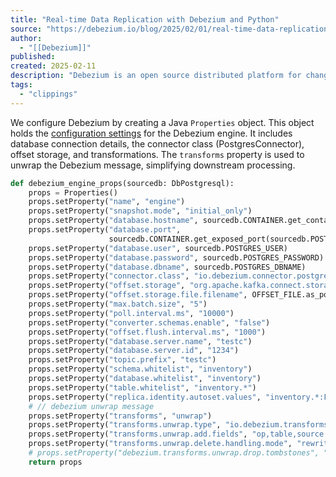 ```yaml
---
title: "Real-time Data Replication with Debezium and Python"
source: "https://debezium.io/blog/2025/02/01/real-time-data-replication-with-debezium-and-python/"
author:
  - "[[Debezium]]"
published:
created: 2025-02-11
description: "Debezium is an open source distributed platform for change data capture. Start it up, point it at your databases, and your apps can start responding to all of the inserts, updates, and deletes that other apps commit to your databases. Debezium is durable and fast, so your apps can respond quickly and never miss an event, even when things go wrong."
tags:
  - "clippings"
---
```

We configure Debezium by creating a Java `Properties` object. This object holds the [configuration settings](https://debezium.io/documentation/reference/stable/connectors/postgresql.html) for the Debezium engine. It includes database connection details, the connector class (PostgresConnector), offset storage, and transformations. The `transforms` property is used to unwrap the Debezium message, simplifying downstream processing.

```python
def debezium_engine_props(sourcedb: DbPostgresql):
    props = Properties()
    props.setProperty("name", "engine")
    props.setProperty("snapshot.mode", "initial_only")
    props.setProperty("database.hostname", sourcedb.CONTAINER.get_container_host_ip())
    props.setProperty("database.port",
                      sourcedb.CONTAINER.get_exposed_port(sourcedb.POSTGRES_PORT_DEFAULT))
    props.setProperty("database.user", sourcedb.POSTGRES_USER)
    props.setProperty("database.password", sourcedb.POSTGRES_PASSWORD)
    props.setProperty("database.dbname", sourcedb.POSTGRES_DBNAME)
    props.setProperty("connector.class", "io.debezium.connector.postgresql.PostgresConnector")
    props.setProperty("offset.storage", "org.apache.kafka.connect.storage.FileOffsetBackingStore")
    props.setProperty("offset.storage.file.filename", OFFSET_FILE.as_posix())
    props.setProperty("max.batch.size", "5")
    props.setProperty("poll.interval.ms", "10000")
    props.setProperty("converter.schemas.enable", "false")
    props.setProperty("offset.flush.interval.ms", "1000")
    props.setProperty("database.server.name", "testc")
    props.setProperty("database.server.id", "1234")
    props.setProperty("topic.prefix", "testc")
    props.setProperty("schema.whitelist", "inventory")
    props.setProperty("database.whitelist", "inventory")
    props.setProperty("table.whitelist", "inventory.*")
    props.setProperty("replica.identity.autoset.values", "inventory.*:FULL")
    # // debezium unwrap message
    props.setProperty("transforms", "unwrap")
    props.setProperty("transforms.unwrap.type", "io.debezium.transforms.ExtractNewRecordState")
    props.setProperty("transforms.unwrap.add.fields", "op,table,source.ts_ms,sourcedb,ts_ms")
    props.setProperty("transforms.unwrap.delete.handling.mode", "rewrite")
    # props.setProperty("debezium.transforms.unwrap.drop.tombstones", "true")
    return props
```